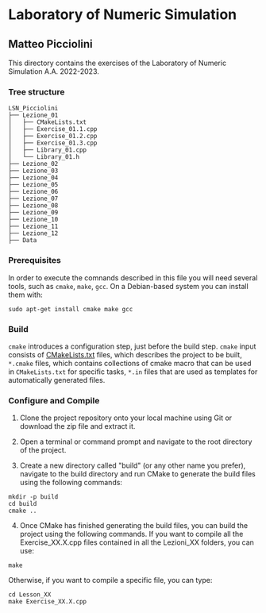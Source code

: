 # Laboratory of Numeric Simulation
## Matteo Picciolini
This directory contains the exercises of the Laboratory of Numeric Simulation A.A. 2022-2023.

### Tree structure 
```
LSN_Picciolini
├── Lezione_01
│   ├── CMakeLists.txt
│   ├── Exercise_01.1.cpp
│   ├── Exercise_01.2.cpp
│   ├── Exercise_01.3.cpp
│   ├── Library_01.cpp
│   └── Library_01.h
├── Lezione_02
├── Lezione_03
├── Lezione_04
├── Lezione_05
├── Lezione_06
├── Lezione_07
├── Lezione_08
├── Lezione_09
├── Lezione_10
├── Lezione_11
├── Lezione_12
├── Data
```

### Prerequisites
In order to execute the comnands described in this file you will need several tools, such as `cmake`, `make`, `gcc`. On a Debian-based system you can install them with:

```
sudo apt-get install cmake make gcc
```



### Build
`cmake` introduces a configuration step, just before the build step. `cmake` input consists of [CMakeLists.txt](CMakeLists.txt) files, which describes the project to be built, `*.cmake` files, which contains collections of cmake macro that can be used in `CMakeLists.txt` for specific tasks, `*.in` files that are used as templates for automatically generated files.


### Configure and Compile ###
1. Clone the project repository onto your local machine using Git or download the zip file and extract it.

2. Open a terminal or command prompt and navigate to the root directory of the project.

3. Create a new directory called "build" (or any other name you prefer), navigate to the build directory and run CMake to generate the build files using the following commands:
```
mkdir -p build
cd build
cmake .. 
```
4. Once CMake has finished generating the build files, you can build the project using the following commands.
If you want to compile all the Exercise_XX.X.cpp files contained in all the Lezioni_XX folders, you can use:
```
make
```
Otherwise, if you want to compile a specific file, you can type:
```
cd Lesson_XX
make Exercise_XX.X.cpp
```
